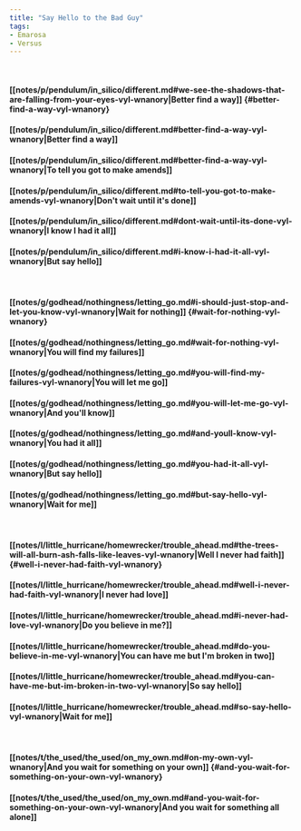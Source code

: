 ```yaml
---
title: "Say Hello to the Bad Guy"
tags:
- Emarosa
- Versus
---
```

&nbsp;
#### [[notes/p/pendulum/in_silico/different.md#we-see-the-shadows-that-are-falling-from-your-eyes-vyl-wnanory|Better find a way]] {#better-find-a-way-vyl-wnanory}
#### [[notes/p/pendulum/in_silico/different.md#better-find-a-way-vyl-wnanory|Better find a way]]
#### [[notes/p/pendulum/in_silico/different.md#better-find-a-way-vyl-wnanory|To tell you got to make amends]]
#### [[notes/p/pendulum/in_silico/different.md#to-tell-you-got-to-make-amends-vyl-wnanory|Don't wait until it's done]]
#### [[notes/p/pendulum/in_silico/different.md#dont-wait-until-its-done-vyl-wnanory|I know I had it all]]
#### [[notes/p/pendulum/in_silico/different.md#i-know-i-had-it-all-vyl-wnanory|But say hello]]
&nbsp;
#### [[notes/g/godhead/nothingness/letting_go.md#i-should-just-stop-and-let-you-know-vyl-wnanory|Wait for nothing]] {#wait-for-nothing-vyl-wnanory}
#### [[notes/g/godhead/nothingness/letting_go.md#wait-for-nothing-vyl-wnanory|You will find my failures]]
#### [[notes/g/godhead/nothingness/letting_go.md#you-will-find-my-failures-vyl-wnanory|You will let me go]]
#### [[notes/g/godhead/nothingness/letting_go.md#you-will-let-me-go-vyl-wnanory|And you'll know]]
#### [[notes/g/godhead/nothingness/letting_go.md#and-youll-know-vyl-wnanory|You had it all]]
#### [[notes/g/godhead/nothingness/letting_go.md#you-had-it-all-vyl-wnanory|But say hello]]
#### [[notes/g/godhead/nothingness/letting_go.md#but-say-hello-vyl-wnanory|Wait for me]]
&nbsp;
#### [[notes/l/little_hurricane/homewrecker/trouble_ahead.md#the-trees-will-all-burn-ash-falls-like-leaves-vyl-wnanory|Well I never had faith]] {#well-i-never-had-faith-vyl-wnanory}
#### [[notes/l/little_hurricane/homewrecker/trouble_ahead.md#well-i-never-had-faith-vyl-wnanory|I never had love]]
#### [[notes/l/little_hurricane/homewrecker/trouble_ahead.md#i-never-had-love-vyl-wnanory|Do you believe in me?]]
#### [[notes/l/little_hurricane/homewrecker/trouble_ahead.md#do-you-believe-in-me-vyl-wnanory|You can have me but I'm broken in two]]
#### [[notes/l/little_hurricane/homewrecker/trouble_ahead.md#you-can-have-me-but-im-broken-in-two-vyl-wnanory|So say hello]]
#### [[notes/l/little_hurricane/homewrecker/trouble_ahead.md#so-say-hello-vyl-wnanory|Wait for me]]
&nbsp;
#### [[notes/t/the_used/the_used/on_my_own.md#on-my-own-vyl-wnanory|And you wait for something on your own]] {#and-you-wait-for-something-on-your-own-vyl-wnanory}
#### [[notes/t/the_used/the_used/on_my_own.md#and-you-wait-for-something-on-your-own-vyl-wnanory|And you wait for something all alone]]
